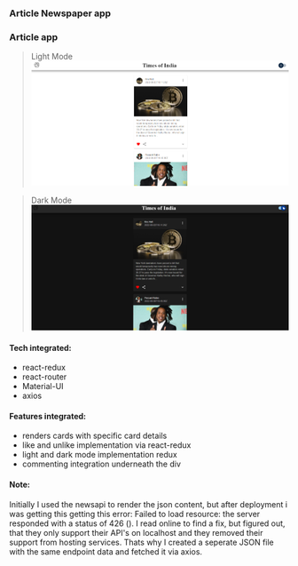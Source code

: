 ### Article Newspaper app 
### Article app 
> Light Mode
![](lightmode.PNG)

> Dark Mode 
![](darkmode.PNG)

#### Tech integrated:
- react-redux
- react-router
- Material-UI 
- axios 

#### Features integrated:
- renders cards with specific card details
- like and unlike implementation via react-redux
- light and dark mode implementation redux
- commenting integration underneath the div

#### Note: 
Initially I used the newsapi to render the json content, but after deployment i was getting this getting this error: Failed to load resource: the server responded with a status of 426 (). I read online to find a fix, but figured out, that they only support their API's on localhost and they removed their support from hosting services. Thats why I created a seperate JSON file with the same endpoint data and fetched it via axios. 
